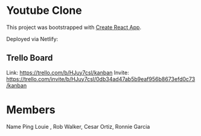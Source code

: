 # Youtube Clone

This project was bootstrapped with [Create React App](https://github.com/facebook/create-react-app).

Deployed via Netlify: 

## Trello Board

Link: https://trello.com/b/HJuy7csl/kanban
Invite: https://trello.com/invite/b/HJuy7csl/0db34ad47ab5b9eaf956b8673efd0c73/kanban

# Members

Name Ping Louie , Rob Walker, Cesar Ortiz, Ronnie Garcia